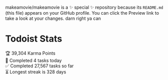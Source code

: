 makeamovie/makeamovie is a ✨ special ✨ repository because its `README.md` (this file) appears on your GitHub profile.
You can click the Preview link to take a look at your changes. darn right ya can

# Todoist Stats

<!-- TODO-IST:START -->
🏆  39,304 Karma Points           
🌸  Completed 4 tasks today           
✅  Completed 27,567 tasks so far           
⏳  Longest streak is 328 days
<!-- TODO-IST:END -->